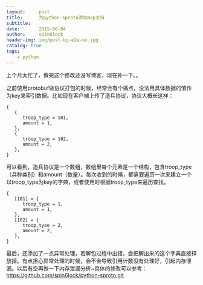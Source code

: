 ```yaml
---
layout:     post
title:      为python-sproto添加map支持
subtitle:   
date:       2015-06-04
author:     spin6lock
header-img: img/post-bg-e2e-ux.jpg
catalog: true
tags:
    - python
---
```

上个月太忙了，做完这个修改还没写博客，现在补一下。。

之前使用protobuf做协议打包的时候，经常会有个痛点，没法用具体数据的值作为key来索引数据。比如现在客户端上传了造兵协议，协议大概长这样：

```
{
   {
      troop_type = 101,
      amount = 1,
   },
   {
      troop_tyoe = 102,
      amount = 2,
   },    
}
```

可以看到，造兵协议是一个数组，数组里每个元素是一个结构，包含troop_type（兵种类别）和amount（数量）。每次收到的时候，都需要遍历一次来建立一个以troop_type为key的字典，或者使用时根据troop_type来遍历查找。

```
{
   [101] = {
      troop_type = 1,
      amount = 1,
   },
   [102] = {
      troop_tyoe = 2,
      amount = 2,
   },    
}
```

最后，还添加了一点异常处理，若解包过程中出错，会把解出来的这个字典直接释放掉。有点担心异常处理的时候，会不会导致引用计数没有处理好，引起内存泄漏。以后有空再做一下内存泄漏分析~具体的修改可以参考：https://github.com/spin6lock/python-sproto.git
